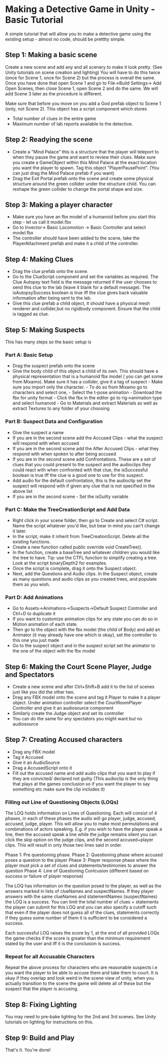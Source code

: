 # Making a Detective Game in Unity - Basic Tutorial

  

A simple tutorial that will allow you to make a detective game using the existing setup - almost no code, should be pretttty simple.

  

## Step 1: Making a basic scene

Create a new scene and add any and all scenery to make it look pretty. (See Unity tutorials on scene creation and lighting)
You will have to do this twice (once for Scene 1, once for Scene 2) but the process is overall the same. 
Once you have done that open Scene 1 and go to File->Build Settings-> Add Open Scenes, then close Scene 1, open Scene 2 and do the same. We will add Scene 3 later as the procedure is different.  

  

Make sure that before you move on you add a God prefab object to Scene 1 (only, not Scene 2). This object has a script component which stores

- Total number of clues in the entire game
- Maximum number of lab reports available to the detective.

## Step 2: Readying the scene
- Create a "Mind Palace" this is a structure that the player will teleport to when they pause the game and want to review their clues. Make sure you create a GameObject within this Mind Palace at the exact location you want the player to spawn. Tag this object "PlayerPausePoint". (You can just drag the Mind Palace prefab if you want)
- Drag the Exit Portal prefab onto the scene and create some physical structure around the green collider under the structure child. You can reshape the green collider to change the portal shape and size.


## Step 3: Making a player character

- Make sure you have an fbx model of a humanoid before you start this step - let us call it model.fbx
- Go to Invector-> Basic Locomotion -> Basic Controller and select model.fbx
- The controller should have been added to the scene, take the PlayerAttachment prefab and make it a child of the controller. 


## Step 4: Making Clues
- Drag the clue prefab onto the scene. 
- Go to the ClueScript component and set the variables as required. The Clue Autopsy text field is the message returned if the user chooses to send this clue to the lab (leave it blank for a default message). The isAutopsySuccess boolean is true iff the clue gives back valuable information after being sent to the lab. 
- Give this clue prefab a child object, it should have a physical mesh renderer and collider,but no rigidbody component. Ensure that the child is tagged as clue. 
## Step 5: Making Suspects

This has many steps so the basic setup is
### Part A: Basic Setup
- Drag the suspect prefab onto the scene
- Give the body child of this object a child of its own. This should have a physical representation that is a humanoid fbx model ( you can get some from Mixamo). Make sure it has a collider, give it a tag of suspect
	  -  Make sure you import only the character. 
	  - To do so from Mixamo go to characters and select one, 
	  - Select the t-pose animation 
	  - Download the fbx for unity format
	  - Click the fbx in the editor go to rig->animation type and select humanoid
	  - Go to Materials and extract Materials as well as extract Textures to any folder of your choosing
### Part B: Suspect Data and Configuration
- Give the suspect a name
- If you are in the second scene add the Accused Clips - what the suspect will respond with when accused
- If you are in the second scene add the After Accused Clips - what they respond with when spoken to after being accused
- If you are in the second scene add Confrontations. These are a set of clues that you could present to the suspect and the audioclips they could react with when confronted with that clue, the isSuccessful boolean is true iff the clue is a good one to use for this suspect.
- Add audio for the default confrontation, this is the audioclip set the suspect will respond with if given any clue that is not specified in the above list
- If you are in the second scene - Set the isGuilty variable
### Part C: Make the TreeCreationScript and Add Data
- Right click in your scene folder, then go to Create and select C# script. Name the script whatever you'd like, but bear in mind you can't change it later.
- In the script, make it inherit from TreeCreationScript. Delete all the existing functions.
- Create a new function called public override void CreateTree(). 
- In the function, create a baseTree and whatever children you would like the tree to have. Tip: use the CTFL function to simplify creating a tree. Look at the script binaryDepth2 for examples.
- Once the script is complete, drag it onto the Suspect object. 
- Next, add the Questions and Audio clips. In the Suspect object, create as many questions and audio clips as you created trees, and populate them as you wish.


### Part D: Add Animations
- Go to Assets->Animations->Suspects->Default Suspect Controller and Ctrl+D to duplicate it
- If you want to customize animation clips for any state you can do so in Motion animation of each state. 
- Then go to the object with the fbx model (the child of Body) and add an Animator (it may already have one which is okay), set the controller to this one you just made
- Go to the suspect object and in the suspect script set the animator to the one of the object with the fbx model

## Step 6: Making the Court Scene Player, Judge and Spectators

- Create a new scene and after Ctrl+Shift+B add it to the list of scenes just like you did the other two. 
- Drag any FBX model onto the scene and tag it Player to make it a player object. Under animation controller select the CourtRoomPlayer Controller and give it an audiosource component
- Similarly create the Judge object and set its controller
- You can do the same for any spectators you might want but no audiosource

## Step 7:  Creating Accused characters
- Drag any FBX model 
- Tag it Accused
- Give it an AudioSource
- Drag a AccusedScript onto it
- Fill out the accused name and add audio clips that you want to play if they are convicted/ declared not guilty (This audioclip is the only thing that plays at the games conclusion so if you want the player to say something etc make sure the clip includes it)

### Filling out Line of Questioning Objects (LOQs)
The LOQ holds information on Lines of Questioning. Each will consist of 4 phases, in each of these phases the audio will go player, judge, accused, accused, judge, player. This will allow you to make most permutations and combinations of actors speaking. E.g. if you wish to have the player speak a line, then the accused speak a line while the judge remains silent you can click the skip option on the judge clips, and the second accused+player clips. This will result in only those two lines said in order. 

Phase 1: Pre questioning phase. 
Phase 2: Questioning phase where accused poses a question to the player
Phase 3: Player response phase where the player must pick a set of clues and statements/testimonies to answer the question
Phase 4: Line of Questioning Conlcusion (different based on success or failure of player response)

The LOQ has information on the question posed to the player, as well as the answers marked in lists of clueNames and suspectNames. If they player answers with the same clueNames and statementNames (suspectNames) the LOQ is a success. You can limit the total number of clues + statements the player can submit for this LOQ and you can also specify a cutoff such that even if the player does not guess all of the clues, statements correctly if they guess some number of them it is sufficient to be considered a success.

Each successful LOQ raises the score by 1, at the end of all provided LOQs the game checks if the score is greater than the minimum requirement stated by the user and iff it is the conclusion is success. 

### Repeat for all Accusable Characters
Repeat the above process for characters who are reasonable suspects i.e you want the player to be able to accuse them and take them to court. It is okay if they overlap and look weird in the scene view of unity, when you actually transition to the scene the  game will delete all of these but the suspect that the player is accusing. 

## Step 8: Fixing Lighting
You may need to pre-bake lighting for the 2nd and 3rd scenes. See Unity tutorials on lighting for instructions on this. 

## Step 9: Build and Play
That's it. You're done!
